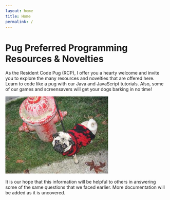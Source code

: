 ```yaml
---
layout: home
title: Home
permalink: /
---
```


# Pug Preferred Programming Resources & Novelties

As the Resident Code Pug (RCP), I offer you a hearty welcome and invite you to explore the many resources and novelties that are offered here. Learn to code like a pug with our Java and JavaScript tutorials. Also, some of our games and screensavers will get your dogs barking in no time!

![CodePug Dog](/assets/images/site-content.jpg)

It is our hope that this information will be helpful to others in answering some of the same questions that we faced earlier.  More documentation will be added as it is uncovered. 
